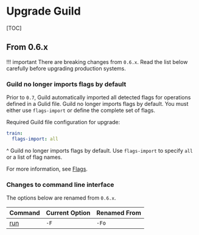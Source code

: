 # Upgrade Guild

[TOC]

## From 0.6.x

!!! important
    There are breaking changes from `0.6.x`. Read the list
    below carefully before upgrading production systems.

### Guild no longer imports flags by default

Prior to `0.7`, Guild automatically imported all detected flags for
operations defined in a Gulid file. Guild no longer imports flags by
default. You must either use `flags-import` or define the complete set
of flags.

Required Guild file configuration for upgrade:

``` yaml
train:
  flags-import: all
```

^ Guild no longer imports flags by default. Use `flags-import` to
specify `all` or a list of flag names.

For more information, see [Flags](/flags.md).

### Changes to command line interface

The options below are renamed from `0.6.x`.

| Command        | Current Option | Renamed From |
|----------------|----------------|--------------|
| [run](cmd:run) | `-F`           | `-Fo`        |
